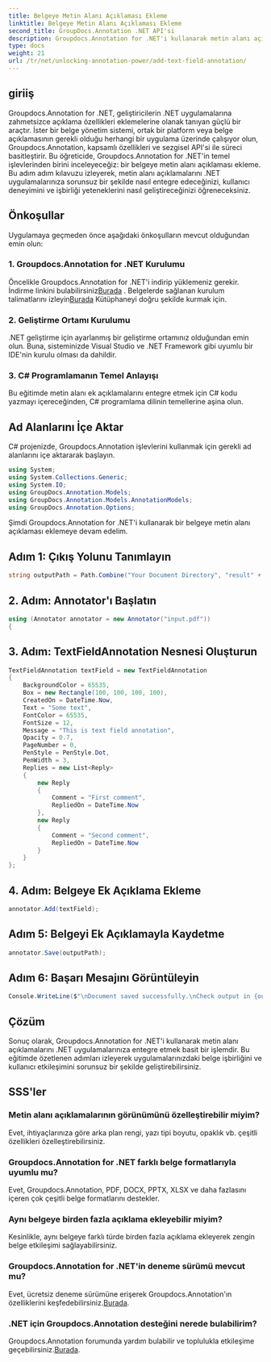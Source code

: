 ```yaml
---
title: Belgeye Metin Alanı Açıklaması Ekleme
linktitle: Belgeye Metin Alanı Açıklaması Ekleme
second_title: GroupDocs.Annotation .NET API'si
description: Groupdocs.Annotation for .NET'i kullanarak metin alanı açıklamalarını .NET uygulamalarınıza nasıl sorunsuz bir şekilde entegre edeceğinizi öğrenin.
type: docs
weight: 21
url: /tr/net/unlocking-annotation-power/add-text-field-annotation/
---
```

## giriiş
Groupdocs.Annotation for .NET, geliştiricilerin .NET uygulamalarına zahmetsizce açıklama özellikleri eklemelerine olanak tanıyan güçlü bir araçtır. İster bir belge yönetim sistemi, ortak bir platform veya belge açıklamasının gerekli olduğu herhangi bir uygulama üzerinde çalışıyor olun, Groupdocs.Annotation, kapsamlı özellikleri ve sezgisel API'si ile süreci basitleştirir.
Bu öğreticide, Groupdocs.Annotation for .NET'in temel işlevlerinden birini inceleyeceğiz: bir belgeye metin alanı açıklaması ekleme. Bu adım adım kılavuzu izleyerek, metin alanı açıklamalarını .NET uygulamalarınıza sorunsuz bir şekilde nasıl entegre edeceğinizi, kullanıcı deneyimini ve işbirliği yeteneklerini nasıl geliştireceğinizi öğreneceksiniz.
## Önkoşullar
Uygulamaya geçmeden önce aşağıdaki önkoşulların mevcut olduğundan emin olun:
### 1. Groupdocs.Annotation for .NET Kurulumu
 Öncelikle Groupdocs.Annotation for .NET'i indirip yüklemeniz gerekir. İndirme linkini bulabilirsiniz[Burada](https://releases.groupdocs.com/annotation/net/) . Belgelerde sağlanan kurulum talimatlarını izleyin[Burada](https://reference.groupdocs.com/annotation/net/) Kütüphaneyi doğru şekilde kurmak için.
### 2. Geliştirme Ortamı Kurulumu
.NET geliştirme için ayarlanmış bir geliştirme ortamınız olduğundan emin olun. Buna, sisteminizde Visual Studio ve .NET Framework gibi uyumlu bir IDE'nin kurulu olması da dahildir.
### 3. C# Programlamanın Temel Anlayışı
Bu eğitimde metin alanı ek açıklamalarını entegre etmek için C# kodu yazmayı içereceğinden, C# programlama dilinin temellerine aşina olun.

## Ad Alanlarını İçe Aktar
C# projenizde, Groupdocs.Annotation işlevlerini kullanmak için gerekli ad alanlarını içe aktararak başlayın.
```csharp
using System;
using System.Collections.Generic;
using System.IO;
using GroupDocs.Annotation.Models;
using GroupDocs.Annotation.Models.AnnotationModels;
using GroupDocs.Annotation.Options;
```

Şimdi Groupdocs.Annotation for .NET'i kullanarak bir belgeye metin alanı açıklaması eklemeye devam edelim.
## Adım 1: Çıkış Yolunu Tanımlayın
```csharp
string outputPath = Path.Combine("Your Document Directory", "result" + Path.GetExtension("input.pdf"));
```
## 2. Adım: Annotator'ı Başlatın
```csharp
using (Annotator annotator = new Annotator("input.pdf"))
{
```
## 3. Adım: TextFieldAnnotation Nesnesi Oluşturun
```csharp
TextFieldAnnotation textField = new TextFieldAnnotation
{
    BackgroundColor = 65535,
    Box = new Rectangle(100, 100, 100, 100),
    CreatedOn = DateTime.Now,
    Text = "Some text",
    FontColor = 65535,
    FontSize = 12,
    Message = "This is text field annotation",
    Opacity = 0.7,
    PageNumber = 0,
    PenStyle = PenStyle.Dot,
    PenWidth = 3,
    Replies = new List<Reply>
    {
        new Reply
        {
            Comment = "First comment",
            RepliedOn = DateTime.Now
        },
        new Reply
        {
            Comment = "Second comment",
            RepliedOn = DateTime.Now
        }
    }
};
```
## 4. Adım: Belgeye Ek Açıklama Ekleme
```csharp
annotator.Add(textField);
```
## Adım 5: Belgeyi Ek Açıklamayla Kaydetme
```csharp
annotator.Save(outputPath);
```
## Adım 6: Başarı Mesajını Görüntüleyin
```csharp
Console.WriteLine($"\nDocument saved successfully.\nCheck output in {outputPath}.");
```

## Çözüm
Sonuç olarak, Groupdocs.Annotation for .NET'i kullanarak metin alanı açıklamalarını .NET uygulamalarınıza entegre etmek basit bir işlemdir. Bu eğitimde özetlenen adımları izleyerek uygulamalarınızdaki belge işbirliğini ve kullanıcı etkileşimini sorunsuz bir şekilde geliştirebilirsiniz.
## SSS'ler
### Metin alanı açıklamalarının görünümünü özelleştirebilir miyim?
Evet, ihtiyaçlarınıza göre arka plan rengi, yazı tipi boyutu, opaklık vb. çeşitli özellikleri özelleştirebilirsiniz.
### Groupdocs.Annotation for .NET farklı belge formatlarıyla uyumlu mu?
Evet, Groupdocs.Annotation, PDF, DOCX, PPTX, XLSX ve daha fazlasını içeren çok çeşitli belge formatlarını destekler.
### Aynı belgeye birden fazla açıklama ekleyebilir miyim?
Kesinlikle, aynı belgeye farklı türde birden fazla açıklama ekleyerek zengin belge etkileşimi sağlayabilirsiniz.
### Groupdocs.Annotation for .NET'in deneme sürümü mevcut mu?
 Evet, ücretsiz deneme sürümüne erişerek Groupdocs.Annotation'ın özelliklerini keşfedebilirsiniz.[Burada](https://releases.groupdocs.com/).
### .NET için Groupdocs.Annotation desteğini nerede bulabilirim?
 Groupdocs.Annotation forumunda yardım bulabilir ve toplulukla etkileşime geçebilirsiniz.[Burada](https://forum.groupdocs.com/c/annotation/10).